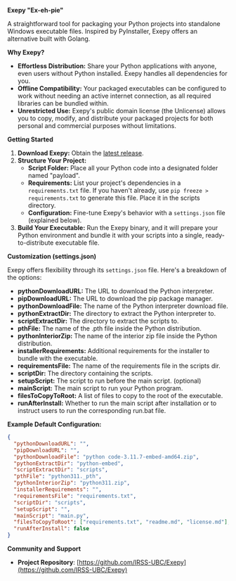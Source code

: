 **Exepy "Ex-eh-pie"**

A straightforward tool for packaging your Python projects into standalone Windows executable files. Inspired by PyInstaller, Exepy offers an alternative built with Golang.

**Why Exepy?**

* **Effortless Distribution:** Share your Python applications with anyone, even users without Python installed. Exepy handles all dependencies for you.
* **Offline Compatibility:** Your packaged executables can be configured to work without needing an active internet connection, as all required libraries can be bundled within.
* **Unrestricted Use:** Exepy's public domain license (the Unlicense) allows you to copy, modify, and distribute your packaged projects for both personal and commercial purposes without limitations.

**Getting Started**

1. **Download Exepy:** Obtain the [latest release](https://github.com/IRSS-UBC/Exepy/releases).
2. **Structure Your Project:**
   * **Script Folder:** Place all your Python code into a designated folder named "payload".
   * **Requirements:** List your project's dependencies in a `requirements.txt` file. If you haven't already, use `pip freeze > requirements.txt` to generate this file. Place it in the scripts directory.
   * **Configuration:** Fine-tune Exepy's behavior with a `settings.json` file (explained below).
3. **Build Your Executable:** Run the Exepy binary, and it will prepare your Python environment and bundle it with your scripts into a single, ready-to-distribute executable file.

**Customization (settings.json)**

Exepy offers flexibility through its `settings.json` file. Here's a breakdown of the options:


* **pythonDownloadURL:** The URL to download the Python interpreter.
* **pipDownloadURL:** The URL to download the pip package manager.
* **pythonDownloadFile:** The name of the Python interpreter download file.
* **pythonExtractDir:** The directory to extract the Python interpreter to.
* **scriptExtractDir:** The directory to extract the scripts to.
* **pthFile:** The name of the .pth file inside the Python distribution.
* **pythonInteriorZip:** The name of the interior zip file inside the Python distribution.
* **installerRequirements:** Additional requirements for the installer to bundle with the executable.
* **requirementsFile:** The name of the requirements file in the scripts dir.
* **scriptDir:** The directory containing the scripts.
* **setupScript:** The script to run before the main script. (optional)
* **mainScript:** The main script to run your Python program.
* **filesToCopyToRoot:** A list of files to copy to the root of the executable.
* **runAfterInstall:** Whether to run the main script after installation or to instruct users to run the corresponding run.bat file.


**Example Default Configuration:**
```json
{
  "pythonDownloadURL": "",
  "pipDownloadURL": "",
  "pythonDownloadFile": "python code-3.11.7-embed-amd64.zip",
  "pythonExtractDir": "python-embed",
  "scriptExtractDir": "scripts",
  "pthFile": "python311._pth",
  "pythonInteriorZip": "python311.zip",
  "installerRequirements": "",
  "requirementsFile": "requirements.txt",
  "scriptDir": "scripts",
  "setupScript": "",
  "mainScript": "main.py",
  "filesToCopyToRoot": ["requirements.txt", "readme.md", "license.md"],
  "runAfterInstall": false
}
```

**Community and Support**

* **Project Repository**: [https://github.com/IRSS-UBC/Exepy](https://github.com/IRSS-UBC/Exepy)